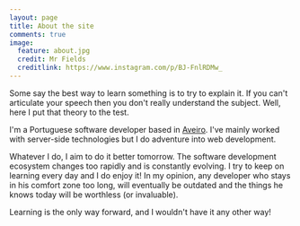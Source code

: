```yaml
---
layout: page
title: About the site
comments: true
image:
  feature: about.jpg
  credit: Mr Fields
  creditlink: https://www.instagram.com/p/BJ-FnlRDMw_
---
```


Some say the best way to learn something is to try to explain it.
If you can't articulate your speech then you don't really understand the subject.
Well, here I put that theory to the test.

I'm a Portuguese software developer based in [Aveiro](https://goo.gl/maps/KFDvvPNoEeR2).
I've mainly worked with server-side technologies but I do adventure into web development.

Whatever I do, I aim to do it better tomorrow.
The software development ecosystem changes too rapidly and is constantly evolving.
I try to keep on learning every day and I do enjoy it!
In my opinion, any developer who stays in his comfort zone too long, will eventually be outdated and the things he knows today will be worthless (or invaluable).

Learning is the only way forward, and I wouldn't have it any other way!
